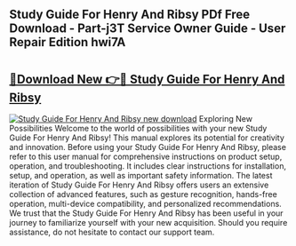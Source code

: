 ## Study Guide For Henry And Ribsy PDf Free Download - Part-j3T Service Owner Guide - User Repair Edition hwi7A

# <h2><a href="http://bc69778.oget.top/?id=Study+Guide+For+Henry+And+Ribsy">🔗Download New 👉🔴 Study Guide For Henry And Ribsy</a></h2>

[![Study Guide For Henry And Ribsy new download](https://i.imgur.com/5g1atiW.png)](http://bc69778.oget.top/?id=Study+Guide+For+Henry+And+Ribsy)
Exploring New Possibilities Welcome to the world of possibilities with your new Study Guide For Henry And Ribsy! This manual explores its potential for creativity and innovation. Before using your Study Guide For Henry And Ribsy, please refer to this user manual for comprehensive instructions on product setup, operation, and troubleshooting. It includes clear instructions for installation, setup, and operation, as well as important safety information. The latest iteration of Study Guide For Henry And Ribsy offers users an extensive collection of advanced features, such as gesture recognition, hands-free operation, multi-device compatibility, and personalized recommendations. We trust that the Study Guide For Henry And Ribsy has been useful in your journey to familiarize yourself with your new acquisition. Should you require assistance, do not hesitate to contact our support team.
